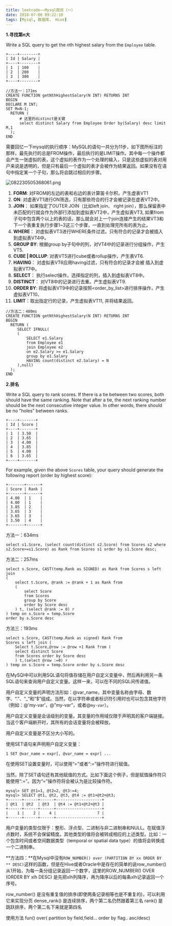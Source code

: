 ```yaml
---
title: leetcode——Mysql题目（一）
date: 2018-07-06 09:22:10
tags: [Mysql, 数据库， Hive]
---
```


**1.寻找第n大**

Write a SQL query to get the *n*th highest salary from the `Employee` table.

```
+----+--------+
| Id | Salary |
+----+--------+
| 1  | 100    |
| 2  | 200    |
| 3  | 300    |
+----+--------+
```

```mysql
//方法一：171ms
CREATE FUNCTION getNthHighestSalary(N INT) RETURNS INT
BEGIN
DECLARE M INT;
SET M=N-1;
  RETURN (
      # 这里的distinct是关键
      select distinct Salary from Employee Order by(Salary) desc limit M,1
  );
END
```

<!-- more--> 	

需要回忆一下mysql的执行顺序：MySQL的语句一共分为11步，如下图所标注的那样，最先执行的总是FROM操作，最后执行的是LIMIT操作。其中每一个操作都会产生一张虚拟的表，这个虚拟的表作为一个处理的输入，只是这些虚拟的表对用户来说是透明的，但是只有最后一个虚拟的表才会被作为结果返回。如果没有在语句中指定某一个子句，那么将会跳过相应的步骤。

![082230505368061.png](https://i.loli.net/2019/03/11/5c866e947b5be.png)

1. **FORM**: 对FROM的左边的表和右边的表计算笛卡尔积。产生虚表VT1
2. **ON**: 对虚表VT1进行ON筛选，只有那些符合<join-condition>的行才会被记录在虚表VT2中。
3. **JOIN**： 如果指定了OUTER JOIN（比如left join、 right join），那么保留表中未匹配的行就会作为外部行添加到虚拟表VT2中，产生虚拟表VT3, 如果from子句中包含两个以上的表的话，那么就会对上一个join连接产生的结果VT3和下一个表重复执行步骤1~3这三个步骤，一直到处理完所有的表为止。
4. **WHERE**： 对虚拟表VT3进行WHERE条件过滤。只有符合<where-condition>的记录才会被插入到虚拟表VT4中。
5. **GROUP BY**: 根据group by子句中的列，对VT4中的记录进行分组操作，产生VT5.
6. **CUBE | ROLLUP**: 对表VT5进行cube或者rollup操作，产生表VT6.
7. **HAVING**： 对虚拟表VT6应用having过滤，只有符合<having-condition>的记录才会被 插入到虚拟表VT7中。
8. **SELECT**： 执行select操作，选择指定的列，插入到虚拟表VT8中。
9. **DISTINCT**： 对VT8中的记录进行去重。产生虚拟表VT9.
10. **ORDER BY**: 将虚拟表VT9中的记录按照<order_by_list>进行排序操作，产生虚拟表VT10、
11. **LIMIT**：取出指定行的记录，产生虚拟表VT11, 并将结果返回。

```mysql
//方法二：480ms
CREATE FUNCTION getNthHighestSalary(N INT) RETURNS INT
BEGIN
  RETURN (
     SELECT IFNULL(
     (
         SELECT e1.Salary 
         from Employee e1
         join Employee e2
         on e2.Salary >= e1.Salary
         group by e1.Salary
         HAVING count(distinct e2.Salary) = N
     ),null)      
  );
END
```

 **2.排名**

Write a SQL query to rank scores. If there is a tie between two scores, both should have the same ranking. Note that after a tie, the next ranking number should be the next consecutive integer value. In other words, there should be no "holes" between ranks.

```
+----+-------+
| Id | Score |
+----+-------+
| 1  | 3.50  |
| 2  | 3.65  |
| 3  | 4.00  |
| 4  | 3.85  |
| 5  | 4.00  |
| 6  | 3.65  |
+----+-------+
```

For example, given the above `Scores` table, your query should generate the following report (order by highest score):

```
+-------+------+
| Score | Rank |
+-------+------+
| 4.00  | 1    |
| 4.00  | 1    |
| 3.85  | 2    |
| 3.65  | 3    |
| 3.65  | 3    |
| 3.50  | 4    |
+-------+------+
```

方法一：634ms

```mysql
select s1.Score, (select count(distinct s2.Score) from Scores s2 where s2.Score>=s1.Score) as Rank from Scores s1 order by s1.Score desc;
```

方法二：257ms

```mysql
select s.Score, CAST(temp.Rank as SIGNED) as Rank from Scores s left join 
(
	select t.Score, @rank := @rank + 1 as Rank from 
	(
		select Score
		from Scores
		group by Score 
		order by Score desc
	) t, (select @rank := 0) r
) temp on s.Score = temp.Score
order by s.Score desc
```

方法三：193ms

```mysql
select s.Score, CAST(temp.Rank as signed) Rank from
Scores s left join (
    Select t.Score,@row := @row +1 Rank from (
    select distinct Score
    from Scores order by Score desc
    ) t,(select @row :=0) r
) temp on s.Score = temp.Score order by s.Score desc
```

在MySQl中可以利用SQL语句将值存储在用户自定义变量中，然后再利用另一条SQL语句来查询用户自定义变量。这样一来，可以在不同的SQL间传递值。

用户自定义变量的声明方法形如：@var_name，其中变量名称由字母、数字、“.”、“_”和“$”组成。当然，在以字符串或者标识符引用时也可以包含其他字符（例如：@’my-var’，@”my-var”，或者@`my-var`）。

用户自定义变量是会话级别的变量。其变量的作用域仅限于声明其的客户端链接。当这个客户端断开时，其所有的会话变量将会被释放。

用户自定义变量是不区分大小写的。

使用SET语句来声明用户自定义变量：

```
1 SET @var_name = expr[, @var_name = expr] ...
```

在使用SET设置变量时，可以使用“=”或者“:=”操作符进行赋值。

当然，除了SET语句还有其他赋值的方式。比如下面这个例子，但是赋值操作符只能使用“:=”。因为“=”操作符将会被认为是比较操作符。

```
mysql> SET @t1=1, @t2=2, @t3:=4;
mysql> SELECT @t1, @t2, @t3, @t4 := @t1+@t2+@t3;
+------+------+------+--------------------+
| @t1  | @t2  | @t3  | @t4 := @t1+@t2+@t3 |
+------+------+------+--------------------+
|    1 |    2 |    4 |                  7 |
+------+------+------+--------------------+
```

用户变量的类型仅限于：整形、浮点型、二进制与非二进制串和NULL。在赋值浮点数时，系统不会保留精度。其他类型的值将会被转成相应的上述类型。比如：一个包含时间或者空间数据类型（temporal or spatial data type）的值将会转换成一个二进制串。

**方法四：**在Mysql中没有`ROW_NUMBER() over (PARTITION BY xx ORDER BY ** DESC)`这样的函数，但是在Hive或者Oracle中是存在的简单的说row_number()从1开始，为每一条分组记录返回一个数字，这里的ROW_NUMBER() OVER (ORDER BY xlh DESC) 是先把xlh列降序，再为降序以后的每条xlh记录返回一个序号。 

row_number() 是没有重复值的排序(即使两条记录相等也是不重复的)，可以利用它来实现分页 
dense_rank() 是连续排序，两个第二名仍然跟着第三名 
rank() 是跳跃排序，两个第二名下来就是第四名

使用方法 fun() over( partition by field,field… order by flag.. asc/desc)